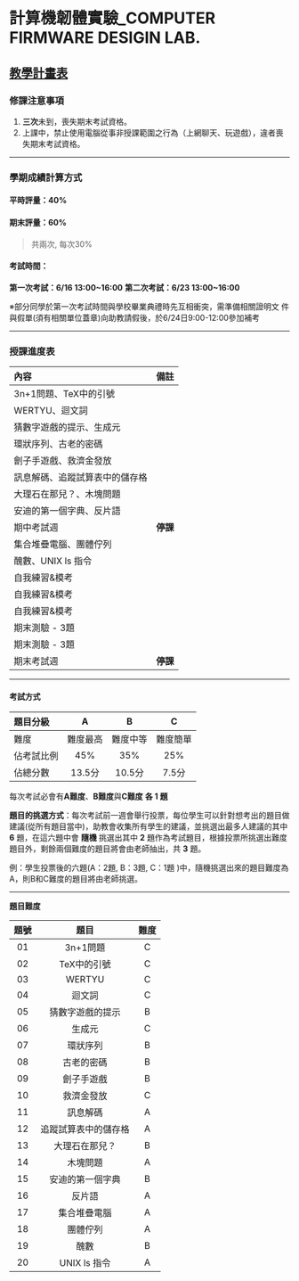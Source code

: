 #  計算機韌體實驗_COMPUTER FIRMWARE DESIGIN LAB.

## [教學計畫表](http://ap09.emis.tku.edu.tw/106_2/106_2_0962.PDF)

### 修課注意事項
1. **三次**未到，喪失期末考試資格。
2. 上課中，禁止使用電腦從事非授課範圍之行為（上網聊天、玩遊戲），違者喪失期末考試資格。
----------------------------------------------------------------------------------------------------
### 學期成績計算方式
#### 平時評量：**40%**                                                                                   
#### 期末評量：**60%**
> 共兩次, 每次30%

#### 考試時間：
**第一次考試：6/16 13:00~16:00**
**第二次考試：6/23 13:00~16:00**

※部分同學於第一次考試時間與學校畢業典禮時先互相衝突，需準備相關證明文
件與假單(須有相關單位蓋章)向助教請假後，於6/24日9:00-12:00參加補考

----------------------------------------------------------------------------------------------------
### 授課進度表 
| 內容 | 備註 |
|:-----------|:------:|
| 3n+1問題、TeX中的引號 | |
| WERTYU、迴文詞 | |
| 猜數字遊戲的提示、生成元 | |
| 環狀序列、古老的密碼  | |
| 劊子手遊戲、救濟金發放 | |
| 訊息解碼、追蹤試算表中的儲存格 | |
| 大理石在那兒？、木塊問題 | |
| 安迪的第一個字典、反片語 | |
| 期中考試週| **停課** |
| 集合堆疊電腦、團體佇列  | |
| 醜數、UNIX ls 指令 | |
| 自我練習&模考 | |
| 自我練習&模考 | |
| 自我練習&模考 | |
| 期末測驗 - 3題 | |
| 期末測驗 - 3題| |
| 期末考試週 | **停課** |

----------------------------------------------------------------------------------------------------
#### 考試方式
|題目分級 | A | B | C |
|:------|:------:|:-:|:-:|
|難度|難度最高|難度中等|難度簡單|
|佔考試比例|45%|35%|25%|
|佔總分數|13.5分|10.5分|7.5分|

每次考試必會有**A難度**、**B難度**與**C難度** **各 1 題**

**題目的挑選方式**：每次考試前一週會舉行投票，每位學生可以針對想考出的題目做建議(從所有題目當中)，助教會收集所有學生的建議，並挑選出最多人建議的其中 **6** 題，在這六題中會 **隨機** 挑選出其中 **2** 題作為考試題目，根據投票所挑選出難度題目外，剩餘兩個難度的題目將會由老師抽出，共 **3** 題。

例：學生投票後的六題(A：2題, B：3題, C：1題 )中，隨機挑選出來的題目難度為A，則B和C難度的題目將由老師挑選。

----------------------------------------------------------------------------------------------------

**題目難度**

| 題號 | 題目 | 難度 |
|:--:|:--------:|:-----:|
| 01 | 3n+1問題| C |
| 02 | TeX中的引號| C |
| 03 | WERTYU | C |
| 04 | 迴文詞 | C |
| 05 | 猜數字遊戲的提示 | B |
| 06 | 生成元 | C |
| 07 | 環狀序列 | B |
| 08 | 古老的密碼 | B |
| 09 | 劊子手遊戲 | B |
| 10 | 救濟金發放 | C |
| 11 | 訊息解碼 | A |
| 12 | 追蹤試算表中的儲存格 | A |
| 13 | 大理石在那兒？ | B |
| 14 | 木塊問題 | A |
| 15 | 安迪的第一個字典 | B |
| 16 | 反片語 | A |
| 17 | 集合堆疊電腦 | A |
| 18 | 團體佇列 | A |
| 19 | 醜數 | B |
| 20 | UNIX ls 指令 | A |
